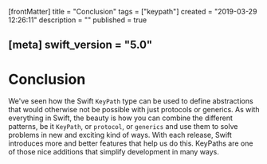 [frontMatter]
title = "Conclusion"
tags = ["keypath"]
created = "2019-03-29 12:26:11"
description = ""
published = true

[meta]
swift_version = "5.0"
---

# Conclusion

We've seen how the Swift `KeyPath` type can be used to define abstractions that would otherwise not be possible with just protocols or generics. As with everything in Swift, the beauty is how you can combine the different patterns, be it `KeyPath`, or `protocol`, or `generics` and use them to solve problems in new and exciting kind of ways. With each release, Swift introduces more and better features that help us do this. KeyPaths are one of those nice additions that simplify development in many ways.
